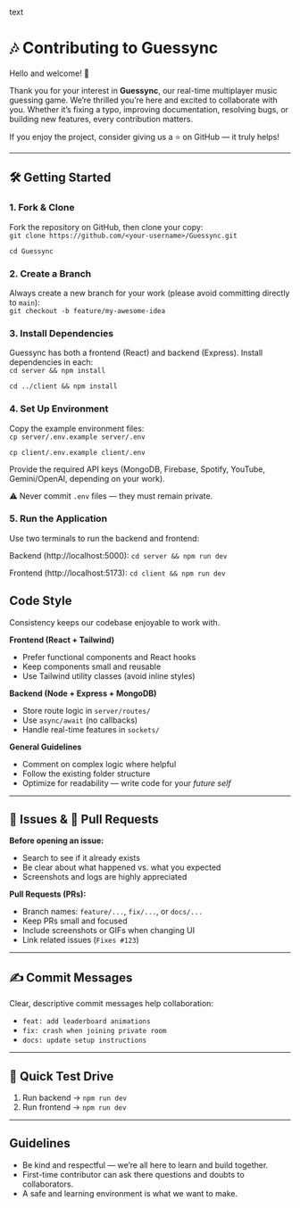 text
# 🎶 Contributing to Guessync  

Hello and welcome! 👋  

Thank you for your interest in **Guessync**, our real-time multiplayer music guessing game. We’re thrilled you’re here and excited to collaborate with you. Whether it’s fixing a typo, improving documentation, resolving bugs, or building new features, every contribution matters.  

If you enjoy the project, consider giving us a ⭐ on GitHub — it truly helps!  

---

## 🛠️ Getting Started  

### 1. Fork & Clone  
Fork the repository on GitHub, then clone your copy:  
```git clone https://github.com/<your-username>/Guessync.git``` 
   
   ```cd Guessync```

### 2. Create a Branch  
Always create a new branch for your work (please avoid committing directly to `main`):  
```git checkout -b feature/my-awesome-idea```

### 3. Install Dependencies  
Guessync has both a frontend (React) and backend (Express). Install dependencies in each:  
```cd server && npm install```

```cd ../client && npm install```


### 4. Set Up Environment  
Copy the example environment files:  
`cp server/.env.example server/.env`

`cp client/.env.example client/.env`


Provide the required API keys (MongoDB, Firebase, Spotify, YouTube, Gemini/OpenAI, depending on your work).  

⚠️ Never commit `.env` files — they must remain private.  

### 5. Run the Application  
Use two terminals to run the backend and frontend: 
 
Backend (http://localhost:5000):
`cd server &&
npm run dev`

Frontend (http://localhost:5173):
`cd client &&
npm run dev`


##  Code Style  

Consistency keeps our codebase enjoyable to work with.  

**Frontend (React + Tailwind)**  
- Prefer functional components and React hooks  
- Keep components small and reusable  
- Use Tailwind utility classes (avoid inline styles)  

**Backend (Node + Express + MongoDB)**  
- Store route logic in `server/routes/`  
- Use `async/await` (no callbacks)  
- Handle real-time features in `sockets/`  

**General Guidelines**  
- Comment on complex logic where helpful  
- Follow the existing folder structure  
- Optimize for readability — write code for your *future self*  

---

## 🐛 Issues & 🔀 Pull Requests  

**Before opening an issue:**  
- Search to see if it already exists  
- Be clear about what happened vs. what you expected  
- Screenshots and logs are highly appreciated  

**Pull Requests (PRs):**  
- Branch names: `feature/...`, `fix/...`, or `docs/...`  
- Keep PRs small and focused  
- Include screenshots or GIFs when changing UI  
- Link related issues (`Fixes #123`)  

---

## ✍️ Commit Messages  

Clear, descriptive commit messages help collaboration:  
- `feat: add leaderboard animations`  
- `fix: crash when joining private room`  
- `docs: update setup instructions`  

---

## 🚀 Quick Test Drive  

1. Run backend → `npm run dev`  
2. Run frontend → `npm run dev`  



---

## Guidelines  

- Be kind and respectful — we’re all here to learn and build together.  
- First-time contributor can ask there questions and doubts to collaborators.
- A safe and learning environment is what we want to make.

